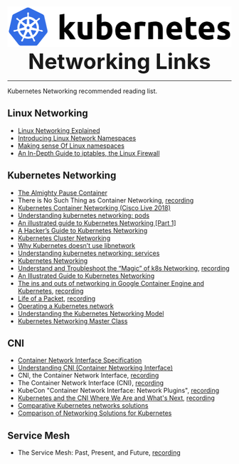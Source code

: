 <p align="center">
  <img width="512" height="91" title="Kubernetes Logo" src="Kubernetes_logo.svg"><br>
  <b><font size="20px">Networking Links</font></b><br>
</p>

---

Kubernetes Networking recommended reading list.

## Linux Networking
- [Linux Networking Explained](https://events.static.linuxfound.org/sites/events/files/slides/2016%20-%20Linux%20Networking%20explained_0.pdf)
- [Introducing Linux Network Namespaces](https://blog.scottlowe.org/2013/09/04/introducing-linux-network-namespaces/)
- [Making sense Of Linux namespaces](https://prefetch.net/blog/2018/02/22/making-sense-of-linux-namespaces/)
- [An In-Depth Guide to iptables, the Linux Firewall](https://www.booleanworld.com/depth-guide-iptables-linux-firewall/)

## Kubernetes Networking
- [The Almighty Pause Container](https://www.ianlewis.org/en/almighty-pause-container)
- There is No Such Thing as Container Networking, [recording](https://www.youtube.com/watch?v=t98CX8Tberc)
- [Kubernetes Container Networking (Cisco Live 2018)](https://clnv.s3.amazonaws.com/2018/eur/pdf/BRKDCN-2390.pdf)
- [Understanding kubernetes networking: pods](https://medium.com/google-cloud/understanding-kubernetes-networking-pods-7117dd28727)
- [An illustrated guide to Kubernetes Networking [Part 1]](https://medium.com/@ApsOps/an-illustrated-guide-to-kubernetes-networking-part-1-d1ede3322727)
- [A Hacker’s Guide to Kubernetes Networking](https://thenewstack.io/hackers-guide-kubernetes-networking/)
- [Kubernetes Cluster Networking](https://kubernetes.io/docs/concepts/cluster-administration/networking/)
- [Why Kubernetes doesn’t use libnetwork](https://kubernetes.io/blog/2016/01/why-kubernetes-doesnt-use-libnetwork/)
- [Understanding kubernetes networking: services](https://medium.com/google-cloud/understanding-kubernetes-networking-services-f0cb48e4cc82)
- [Kubernetes Networking](https://cloudnativelabs.github.io/post/2017-04-18-kubernetes-networking/)
- [Understand and Troubleshoot the “Magic” of k8s Networking](https://kccnceu18.sched.com/event/Dquy/blackholes-and-wormholes-understand-and-troubleshoot-the-magic-of-kubernetes-networking-minhan-xia-rohit-ramkumar-google-intermediate-skill-level-slides-attached), [recording](https://www.youtube.com/watch?v=knIJEzTd3kc)
- [An Illustrated Guide to Kubernetes Networking](https://speakerd.s3.amazonaws.com/presentations/005d36f0113d4773be8866496142485e/Illustrated_guid_to_kubernetes_networking.pdf)
- [The ins and outs of networking in Google Container Engine and Kubernetes](https://speakerdeck.com/thockin/the-ins-and-outs-of-networking-in-google-container-engine), [recording](https://www.youtube.com/watch?v=y2bhV81MfKQ)
- [Life of a Packet](https://github.com/sbueringer/kubecon-slides/blob/master/slides/2017-kubecon-eu/Life%20of%20a%20Packet%20%5BI%5D%20-%20Michael%20Rubin%2C%20Google%20-%20KubeCon%20EU%20'17-%20Life%20of%20a%20Packet.pdf), [recording](https://www.youtube.com/watch?v=0Omvgd7Hg1I)
- [Operating a Kubernetes network](https://jvns.ca/blog/2017/10/10/operating-a-kubernetes-network/)
- [Understanding the Kubernetes Networking Model](https://sookocheff.com/post/kubernetes/understanding-kubernetes-networking-model/)
- [Kubernetes Networking Master Class](https://rancher.com/events/2018/kubernetes-networking-masterclass-june-online-meetup/)

## CNI
- [Container Network Interface Specification](https://github.com/containernetworking/cni/blob/master/SPEC.md)
- [Understanding CNI (Container Networking Interface)](https://www.dasblinkenlichten.com/understanding-cni-container-networking-interface/)
- CNI, the Container Network Interface, [recording](https://skillsmatter.com/skillscasts/10811-cni-the-container-network-interface)
- The Container Network Interface (CNI), [recording](https://www.youtube.com/watch?v=_-9kItVUUCw)
- KubeCon "Container Network Interface: Network Plugins", [recording](https://www.youtube.com/watch?v=-DB1nxrUwbA)
- [Kubernetes and the CNI Where We Are and What's Next](https://github.com/sbueringer/kubecon-slides/blob/master/slides/2018-kubecon-eu/Kubernetes%20and%20the%20CNI%20Where%20We%20Are%20and%20What's%20Next%20-%20Casey%20Callendrello%2C%20CoreOS%20(Intermediate%20Skill%20Level)%20-%20Kubernetes-and-the-CNI-Kubecon-218.pdf), [recording](https://www.youtube.com/watch?v=Vn6KYkNevBQ)
- [Comparative Kubernetes networks solutions](https://www.objectif-libre.com/en/blog/2018/07/05/k8s-network-solutions-comparison/)
- [Comparison of Networking Solutions for Kubernetes](http://machinezone.github.io/research/networking-solutions-for-kubernetes/)

## Service Mesh

- The Service Mesh: Past, Present, and Future, [recording](https://www.youtube.com/watch?v=2trOvMUuLkk)
